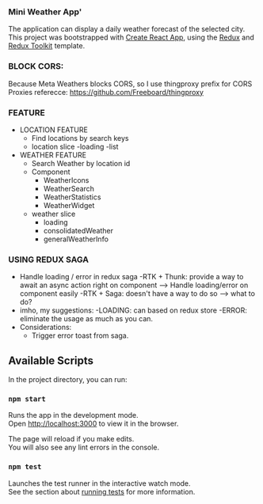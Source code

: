 ### Mini Weather App'
The application  can display a daily weather forecast of the selected city.
This project was bootstrapped with [Create React App](https://github.com/facebook/create-react-app), 
using the [Redux](https://redux.js.org/) and [Redux Toolkit](https://redux-toolkit.js.org/) template.

### BLOCK CORS:
Because Meta Weathers blocks CORS, so I use thingproxy prefix for CORS Proxies 
referecce: https://github.com/Freeboard/thingproxy
### FEATURE  
- LOCATION FEATURE
  - Find locations by search keys
  - location slice
      -loading
      -list
- WEATHER FEATURE
  - Search Weather by location id
  - Component
    - WeatherIcons
    - WeatherSearch
    - WeatherStatistics
    - WeatherWidget
  - weather slice
    - loading
    - consolidatedWeather
    - generalWeatherInfo  
### USING REDUX SAGA    
- Handle loading / error in redux saga
  -RTK + Thunk: provide a way to await an async action right on component --> Handle loading/error on component easily
  -RTK + Saga: doesn't have a way to do so --> what to do?
- imho, my suggestions:
    -LOADING: can based on redux store
    -ERROR: eliminate the usage as much as you can.
- Considerations:
    - Trigger error toast from saga.
## Available Scripts

In the project directory, you can run:

### `npm start`

Runs the app in the development mode.<br />
Open [http://localhost:3000](http://localhost:3000) to view it in the browser.

The page will reload if you make edits.<br />
You will also see any lint errors in the console.

### `npm test`

Launches the test runner in the interactive watch mode.<br />
See the section about [running tests](https://facebook.github.io/create-react-app/docs/running-tests) for more information.   